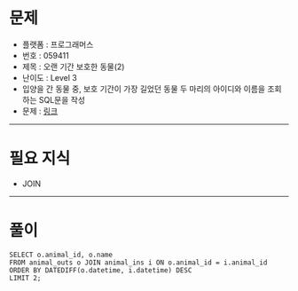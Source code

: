 # 문제
- 플랫폼 : 프로그래머스
- 번호 : 059411
- 제목 : 오랜 기간 보호한 동물(2)
- 난이도 : Level 3
- 입양을 간 동물 중, 보호 기간이 가장 길었던 동물 두 마리의 아이디와 이름을 조회하는 SQL문을 작성
- 문제 : <a href="https://school.programmers.co.kr/learn/courses/30/lessons/59411" target="_blank">링크</a>

---

# 필요 지식
- JOIN

---

# 풀이
```mysql
SELECT o.animal_id, o.name
FROM animal_outs o JOIN animal_ins i ON o.animal_id = i.animal_id
ORDER BY DATEDIFF(o.datetime, i.datetime) DESC
LIMIT 2;
```
